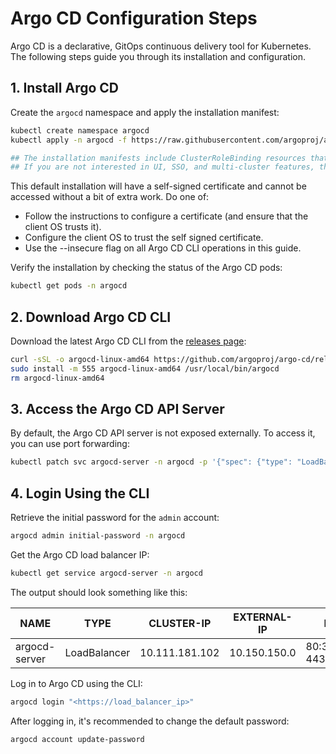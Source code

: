 # Argo CD Configuration Steps

Argo CD is a declarative, GitOps continuous delivery tool for Kubernetes. The following steps guide you through its installation and configuration.

## 1. Install Argo CD

Create the `argocd` namespace and apply the installation manifest:

```bash
kubectl create namespace argocd
kubectl apply -n argocd -f https://raw.githubusercontent.com/argoproj/argo-cd/stable/manifests/install.yaml

## The installation manifests include ClusterRoleBinding resources that reference argocd namespace. If you are installing Argo CD into a different namespace then make sure to update the namespace reference.
## If you are not interested in UI, SSO, and multi-cluster features, then you can install only the core Argo CD components.
```

This default installation will have a self-signed certificate and cannot be accessed without a bit of extra work. Do one of:

- Follow the instructions to configure a certificate (and ensure that the client OS trusts it).
- Configure the client OS to trust the self signed certificate.
- Use the --insecure flag on all Argo CD CLI operations in this guide.

Verify the installation by checking the status of the Argo CD pods:

```bash
kubectl get pods -n argocd
```

## 2. Download Argo CD CLI

Download the latest Argo CD CLI from the [releases page](https://github.com/argoproj/argo-cd/releases/latest):

```bash
curl -sSL -o argocd-linux-amd64 https://github.com/argoproj/argo-cd/releases/latest/download/argocd-linux-amd64
sudo install -m 555 argocd-linux-amd64 /usr/local/bin/argocd
rm argocd-linux-amd64
```

## 3. Access the Argo CD API Server

By default, the Argo CD API server is not exposed externally. To access it, you can use port forwarding:

```bash
kubectl patch svc argocd-server -n argocd -p '{"spec": {"type": "LoadBalancer"}}' ## ensure you have metallb enabled before execute this patch
```

## 4. Login Using the CLI

Retrieve the initial password for the `admin` account:

```bash
argocd admin initial-password -n argocd
```

Get the Argo CD load balancer IP:

```bash
kubectl get service argocd-server -n argocd
```

The output should look something like this:  

| NAME          | TYPE         | CLUSTER-IP     | EXTERNAL-IP   | PORT(S)                      | AGE |
|---------------|--------------|----------------|---------------|------------------------------|-----|
| argocd-server | LoadBalancer | 10.111.181.102 | 10.150.150.0  | 80:32365/TCP, 443:30697/TCP  | 10d |

Log in to Argo CD using the CLI:  

```bash
argocd login "<https://load_balancer_ip>"
```

After logging in, it's recommended to change the default password:

```bash
argocd account update-password
```
